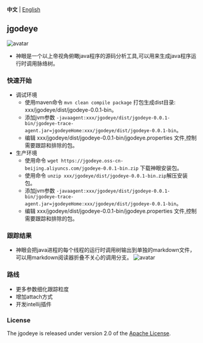 **中文** | [English](README.md)
## jgodeye
![avatar](https://jgodeye.oss-cn-beijing.aliyuncs.com/jgodeye.png)
- 神眼是一个以上帝视角俯瞰java程序的源码分析工具,可以用来生成java程序运行时调用脉络树。
### 快速开始 
- 调试环境 
  - 使用maven命令 ```mvn clean compile package``` 打包生成dist目录: xxx/jgodeye/dist/jgodeye-0.0.1-bin。
  - 添加jvm参数 ```-javaagent:xxx/jgodeye/dist/jgodeye-0.0.1-bin/jgodeye-trace-agent.jar=jgodeyeHome:xxx/jgodeye/dist/jgodeye-0.0.1-bin```。
  - 编辑 xxx/jgodeye/dist/jgodeye-0.0.1-bin/jgodeye.properties 文件,控制需要跟踪和排除的包。 
- 生产环境 
  - 使用命令 ```wget https://jgodeye.oss-cn-beijing.aliyuncs.com/jgodeye-0.0.1-bin.zip``` 下载神眼安装包。 
  - 使用命令 ```unzip xxx/jgodeye/dist/jgodeye-0.0.1-bin.zip```解压安装包。 
  - 添加jvm参数 ```-javaagent:xxx/jgodeye/dist/jgodeye-0.0.1-bin/jgodeye-trace-agent.jar=jgodeyeHome:xxx/jgodeye/dist/jgodeye-0.0.1-bin```。
  - 编辑 xxx/jgodeye/dist/jgodeye-0.0.1-bin/jgodeye.properties 文件,控制需要跟踪和排除的包。
### 跟踪结果 
- 神眼会把java进程的每个线程的运行时调用树输出到单独的markdown文件，可以用markdown阅读器折叠不关心的调用分支。 
  ![avatar](https://jgodeye.oss-cn-beijing.aliyuncs.com/example.jpeg)
### 路线
- 更多参数细化跟踪粒度 
- 增加attach方式 
- 开发intellij插件 
### License
The jgodeye is released under version 2.0 of the [Apache License](https://www.apache.org/licenses/LICENSE-2.0).